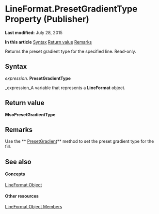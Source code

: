 
# LineFormat.PresetGradientType Property (Publisher)

 **Last modified:** July 28, 2015

 **In this article**
 [Syntax](#sectionSection0)
 [Return value](#sectionSection1)
 [Remarks](#sectionSection2)


Returns the preset gradient type for the specified line. Read-only.


## Syntax
<a name="sectionSection0"> </a>

 _expression_. **PresetGradientType**

 _expression_A variable that represents a  **LineFormat** object.


## Return value
<a name="sectionSection1"> </a>

 **MsoPresetGradientType**


## Remarks
<a name="sectionSection2"> </a>

Use the  ** [PresetGradient](1722feb5-22d0-18dc-bae8-d6c128746f3a.md)** method to set the preset gradient type for the fill.


## See also
<a name="sectionSection2"> </a>


#### Concepts


 [LineFormat Object](9c973f5a-b2d2-78b1-24c3-350f1ba4c2ab.md)
#### Other resources


 [LineFormat Object Members](3cd47530-e104-34b9-9f14-937061830a61.md)
